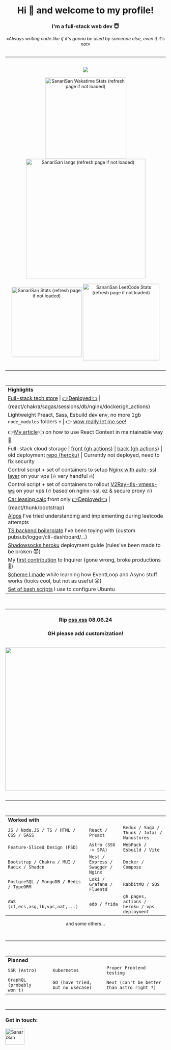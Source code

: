 <h1 align="center">Hi 👋 and welcome to my profile!</h1>
<h3 align="center">I'm a full-stack web dev 😇</h3>
<h6 align="center"><i>«Always writing code like if it's gonna be used by someone else, even if it's not» </i></h6>

<hr />

<br />

<div align="center">
  <a align="center" href="https://github.com/ryo-ma/github-profile-trophy">
<!--     github-profile-trophy.vercel.app -->
    <img src="https://trophygh.kolioaris.xyz/?username=SanariSan&theme=tokyonight&margin-w=15&margin-h=15&column=5&title=Commit,Issues,PR,Repo,Joined2020" />
  </a>
</div>

<br />

<div align="center">
  <img width="255" align="center" src="https://github-readme-stats.vercel.app/api/wakatime?layout=compact&show_icons=true&theme=tokyonight&username=SanariSan" alt="SanariSan Wakatime Stats (refresh page if not loaded) " />
  <img width="375" align="center" src="https://github-readme-stats.vercel.app/api/top-langs/?username=sanarisan&layout=compact&langs_count=10&theme=tokyonight" alt="SanariSan langs (refresh page if not loaded)" />
</div>

<br />

<div align="center">
  <img height="220" align="center" src="https://github-readme-stats.vercel.app/api?username=sanarisan&count_private=true&include_all_commits=false&show_icons=true&theme=tokyonight" alt="SanariSan Stats (refresh page if not loaded)" />
  <img width="240" align="center" src="https://leetcard.jacoblin.cool/SanariSan?theme=dark&font=baloo&extension=activity" alt="SanariSan LeetCode Stats (refresh page if not loaded)" />
</div>

<!-- <div align="center">
<h3 align="center">Visitor counter:</h3>
<img src="https://profile-counter.glitch.me/SanariSan/count.svg" />
</div> -->

<br />

<hr />

<br />

<div align="center">
  <table>
    <tr>
      <td><b>Highlights</b></td>
    </tr>
    <tr>
      <td>
         <a align="center" href="https://github.com/SanariSan/tech-store">Full-stack tech store</a> | <a align="center" href="https://market.ihavenopersonal.life">👉Deployed👈</a> | (react/chakra/sagas/sessions/db/nginx/docker/gh_actions)</a>
      </td>
    </tr>
    <tr>
      <td>
        Lightweight Preact, Sass, Esbuild dev env, no more 1gb <code>node_modules</code> folders 💀 | 👉 <a align="center" href="https://github.com/SanariSan/esbuild-preact">wow really let me see!</a> 
      </td>
    </tr>
    <tr>
      <td>
        👉<a align="center" href="https://dev.to/sanarisan/elevating-react-context-stay-maintainable-4pn5">My article</a>👈 on how to use React Context in maintainable way 🔮
      </td>
    </tr>
    <tr>
    <!--<tr>
      <td>
         <a align="center" href="https://github.com/SanariSan/wa-assignment">Front whatsapp-like simple chat</a> (write yourself to test) <a align="center" href="https://whatsapp.ihavenopersonal.life">👉Deployed👈</a> | (react/chakra/sagas/nginx/docker)</a>
      </td>
    </tr>-->
    <tr>
      <td>
        Full-stack cloud storage | <!-- <a align="center" href="https://storeton.ihavenopersonal.life">👉Deployed👈</a> |--> <a align="center" href="https://github.com/SanariSan/cloud-front">front (gh actions)</a> | <a align="center" href="https://github.com/SanariSan/cloud-backend">back (gh actions)</a> | old deployment  <a align="center" href="https://github.com/SanariSan/cloud-fullstack">repo (heroku)</a> | Currently not deployed, need to fix security
      </td>
    </tr>
    <tr>
      <td>
        Control script + set of containers to setup <a align="center" href="https://github.com/SanariSan/nginx-proxy-ssl">Nginx with auto-ssl layer</a> on your vps (🔥 very handful 🔥)
      </td>
    </tr>
    <tr>
      <td>
        Control script + set of containers to rollout <a align="center" href="https://github.com/SanariSan/v2ray-ws-tls">V2Ray-tls-vmess-ws</a> on your vps (🔥 based on nginx-ssl, ez & secure proxy 🔥)
      </td>
    </tr>
    <tr>
      <td>
        <a align="center" href="https://github.com/SanariSan/car-leasing-calc">Car leasing calc</a> front only <a align="center" href="https://sanarisan.github.io/car-leasing-calc/">👉Deployed👈</a> | (react/thunk/bootstrap)
      </td>
    </tr>
    <tr>
      <td>
        <a align="center" href="https://github.com/SanariSan/Algos">Algos</a> I've tried understanding and implementing during leetcode attempts
      </td>
    </tr>
    <tr>
      <td>
        <a align="center" href="https://github.com/SanariSan/ts-backend-v2">TS backend boilerplate</a> I've been toying with (custom pubsub/logger/cli-dashboard/...)
      </td>
    </tr>
    <tr>
      <td>
        <a align="center" href="https://gist.github.com/SanariSan/0844c0cd009d76aefad456321e12b973">Shadowsocks heroku</a> deployment guide (rules've been made to be broken 😈)
      </td>
    </tr>
    <tr>
      <td>
        My <a align="center" href="https://github.com/SBoudrias/Inquirer.js/issues/1042#issue-995134115">first contribution</a> to Inquirer (gone wrong, broke productions 🙂)
      </td>
    </tr>
    <tr>
      <td>
        <a align="center" href="https://github.com/SanariSan/node-js-async-workflow">Scheme I made</a> while learning how EventLoop and Async stuff works (looks cool, but not as useful 😜)
      </td>
    </tr>
    <tr>
      <td>
        <a align="center" href="https://gist.github.com/SanariSan/464be2d88f44782b022bd09cd85b9c2a">Set of bash scripts</a> I use to configure Ubuntu
      </td>
    </tr>
  </table>
</div>

<br />

<hr />

<div align="center">
<h3 align="center">Rip <a href="https://x.com/cloud11665/status/1799136093071163396">css xss</a> 08.06.24</h2>
<h3 align="center">GH please add customization!</h2>
<br>
<img align="center" src="https://raw.githubusercontent.com/SanariSan/_/master/rip.gif" width="800" height="449.75" />
</div>

<br />

<hr />

<br />

<div align="center">
  <table>
    <tr>
      <td colspan="3"><b>Worked with</b></td>
    </tr>
    <tr>
       <td><code>JS / Node.JS / TS / HTML / CSS / SASS</code></td>
      <td><code>React / Preact</code></td>
      <td><code>Redux / Saga / Thunk / Jotai / Nanostores</code></td>
    </tr>
    <tr>
      <td><code>Feature-Sliced Design (FSD)</code></td>
      <td><code>Astro (SSG -> SPA)</code></td>
      <td><code>WebPack / Esbuild / Vite</code></td>
    </tr>
    <tr>
      <td><code>Bootstrap / Chakra / MUI / Radix / Shadcn</code></td>
      <td><code>Nest / Express / Swagger / Nginx</code></td>
      <td><code>Docker / Compose</code></td>
    </tr>
    <tr>
      <td><code>PostgreSQL / MongoDB / Redis / TypeORM</code></td>
       <td><code>Loki / Grafana / Fluentd</code></td>
      <td><code>RabbitMQ / SQS</code></td>
    </tr>
    <tr>
      <td><code>AWS (cf,ecs,asg,lb,vpc,nat,...)</code></td>
      <td><code>adb / frida</code></td>
      <td><code>gh pages, actions / heroku / vps deployment</code></td>
    </tr>
  </table>
  
  and some others...
  
  <br />
  
  <hr />
  
  <br />
  
  <table>
    <tr>
      <td colspan="3"><b>Planned</b></td>
    </tr>
    <tr>
      <td><code>SSR (Astro)</code></td>
      <td><code>Kubernetes</code></td>
      <td><code>Proper Frontend testing</code></td>
    </tr>
    <tr>
      <td><code>GraphQL (probably won't)</code></td>
      <td><code>GO (have tried, but no usecase)</code></td>
      <td><code>Next (can't be better than astro right ?)</code></td>
    </tr>
  </table>
</div>

<br />

<hr />
<h3 align="left">Get in touch:</h3>

<a href="https://t.me/N0DE_JS" target="_blank" rel="noopener noreferrer"><img align="center" src="https://img.icons8.com/?id=114954" alt="SanariSan" height="50" width="60" /></a>
